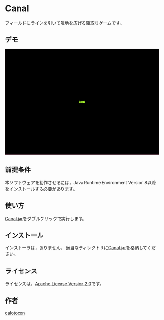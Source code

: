 Canal
====

フィールドにラインを引いて陣地を広げる陣取りゲームです。

## デモ

![screenshot001](https://github.com/calotocen/Canal/raw/master/readme/screenshot001.gif)

## 前提条件

本ソフトウェアを動作させるには，Java Runtime Environment Version 8以降をインストールする必要があります。

## 使い方

[Canal.jar](https://github.com/calotocen/Canal/blob/master/Canal.jar)をダブルクリックで実行します。

## インストール

インストーラは，ありません。
適当なディレクトリに[Canal.jar](https://github.com/calotocen/Canal/blob/master/Canal.jar)を格納してください。

## ライセンス

ライセンスは，[Apache License Version 2.0](https://github.com/calotocen/Canal/blob/master/LICENSE)です。

## 作者

[calotocen](https://github.com/calotocen)
